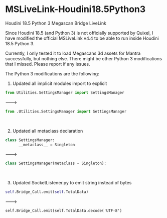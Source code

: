 # MSLiveLink-Houdini18.5Python3
Houdini 18.5 Python 3 Megascan Bridge LiveLink

Since Houdini 18.5 (and Python 3) is not officially supported by Quixel, I have modified the official MSLiveLink v4.4 to be able to run inside Houdini 18.5 Python 3.

Currently, I only tested it to load Megascans 3d assets for Mantra successfully, but nothing else.  There might be other Python 3 modifications that I missed.  Please report if any issues.

The Python 3 modifications are the following:

1.  Updated all implicit modules import to explicit
```python
from Utilities.SettingsManager import SettingsManager
```
--->
```python
from .Utilities.SettingsManager import SettingsManager
```
<p>&nbsp;</p>

2.  Updated all metaclass declaration
```python
class SettingsManager:
      __metaclass__ = Singleton 
```
--->
```python
class SettingsManager(metaclass = Singleton):
```
<p>&nbsp;</p>

3.  Updated SocketListener.py to emit string instead of bytes
```python
self.Bridge_Call.emit(self.TotalData)
```
--->
```pyton
self.Bridge_Call.emit(self.TotalData.decode('UTF-8')
```
